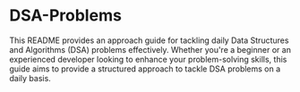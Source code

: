# DSA-Problems
This README provides an approach guide for tackling daily Data Structures and Algorithms (DSA) problems effectively. Whether you're a beginner or an experienced developer looking to enhance your problem-solving skills, this guide aims to provide a structured approach to tackle DSA problems on a daily basis.
